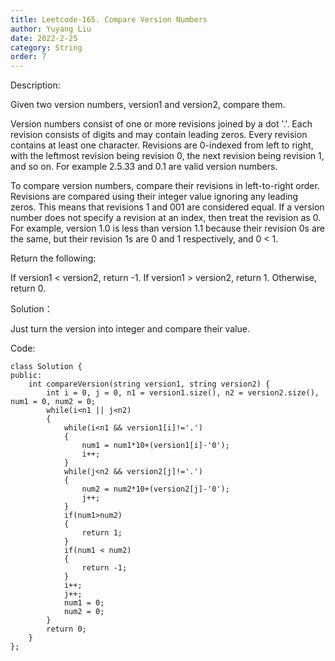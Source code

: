 ```yaml
---
title: Leetcode-165. Compare Version Numbers
author: Yuyang Liu
date: 2022-2-25
category: String
order: 7
---
```

Description:

Given two version numbers, version1 and version2, compare them.

Version numbers consist of one or more revisions joined by a dot '.'. Each revision consists of digits and may contain leading zeros. Every revision contains at least one character. Revisions are 0-indexed from left to right, with the leftmost revision being revision 0, the next revision being revision 1, and so on. For example 2.5.33 and 0.1 are valid version numbers.

To compare version numbers, compare their revisions in left-to-right order. Revisions are compared using their integer value ignoring any leading zeros. This means that revisions 1 and 001 are considered equal. If a version number does not specify a revision at an index, then treat the revision as 0. For example, version 1.0 is less than version 1.1 because their revision 0s are the same, but their revision 1s are 0 and 1 respectively, and 0 < 1.

Return the following:

If version1 < version2, return -1.
If version1 > version2, return 1.
Otherwise, return 0.

Solution：

Just turn the version into integer and compare their value.


Code: 

``` c++?linenums
class Solution {
public:
    int compareVersion(string version1, string version2) {   
        int i = 0, j = 0, n1 = version1.size(), n2 = version2.size(), num1 = 0, num2 = 0; 
        while(i<n1 || j<n2)
        {
            while(i<n1 && version1[i]!='.')
            {
                num1 = num1*10+(version1[i]-'0');
                i++;
            }
            while(j<n2 && version2[j]!='.')
            {
                num2 = num2*10+(version2[j]-'0');
                j++;
            }
            if(num1>num2)
            {
                return 1;
            }
            if(num1 < num2) 
            {
                return -1;
            }
            i++;
            j++;
            num1 = 0;
            num2 = 0;
        }
        return 0; 
    }
};
```